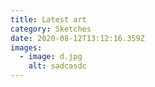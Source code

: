```yaml
---
title: Latest art
category: Sketches
date: 2020-08-12T13:12:16.359Z
images:
  - image: d.jpg
    alt: sadcasdc
---
```

